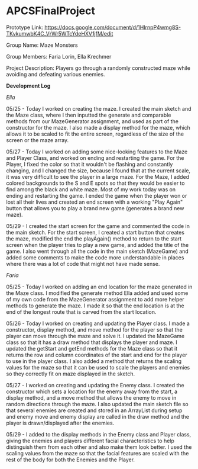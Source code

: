 # APCSFinalProject

Prototype Link: https://docs.google.com/document/d/1HIrnpP4wmg8S-TKvkumwbK4C_VrWr5WTcYdeHXV1jfM/edit

Group Name: Maze Monsters

Group Members: Faria Lorin, Ella Krechmer

Project Description: Players go through a randomly constructed maze while avoiding and defeating various enemies.

__Development Log__

_Ella_

05/25 - Today I worked on creating the maze. I created the main sketch and the Maze class, where I then inputted the generate and comparable methods from our MazeGenerator assignment, and used as part of the constructor for the maze. I also made a display method for the maze, which allows it to be scaled to fit the entire screen, regardless of the size of the screen or the maze array.


05/27 - Today I worked on adding some nice-looking features to the Maze and Player Class, and worked on ending and restarting the game. For the Player, I fixed the color so that it wouldn't be flashing and constantly changing, and I changed the size, because I found that at the current scale, it was very difficult to see the player in a large maze. For the Maze, I added colored backgrounds to the S and E spots so that they would be easier to find among the black and white maze. Most of my work today was on ending and restarting the game. I ended the game when the player won or lost all their lives and created an end screen with a working "Play Again" button that allows you to play a brand new game (generates a brand new maze).

05/29 - I created the start screen for the game and commented the code in the main sketch. For the start screen, I created a start button that creates the maze, modified the end the playAgain() method to return to the start screen when the player tries to play a new game, and added the title of the game. I also went through all the code in the main sketch (MazeGame) and added some comments to make the code more understandable in places where there was a lot of code that might not have made sense.


_Faria_

05/25 - Today I worked on adding an end location for the maze generated in the Maze class. I modified the generate method Ella added and used some of my own code from the MazeGenerator assignment to add more helper methods to generate the maze. I made it so that the end location is at the end of the longest route that is carved from the start location.


05/26 - Today I worked on creating and updating the Player class. I made a constructor, display method, and move method for the player so that the player can move through the maze and solve it. I updated the MazeGame class so that it has a draw method that displays the player and maze. I updated the getStart and getEnd methods for the Maze class so that it returns the row and column coordinates of the start and end for the player to use in the player class. I also added a method that returns the scaling values for the maze so that it can be used to scale the players and enemies so they correctly fit on maze displayed in the sketch.


05/27 - I worked on creating and updating the Enemy class. I created the constructor which sets a location for the enemy away from the start, a display method, and a move method that allows the enemy to move in random directions through the maze. I also updated the main sketch file so that several enemies are created and stored in an ArrayList during setup and enemy move and enemy display are called in the draw method and the player is drawn/displayed after the enemies.


05/29 - I added to the display methods in the Enemy class and Player class, giving the enemies and players different facial characteristics to help distinguish them from each other and also make them look better. I used the scaling values from the maze so that the facial features are scaled with the rest of the body for both the Enemies and the Player.
